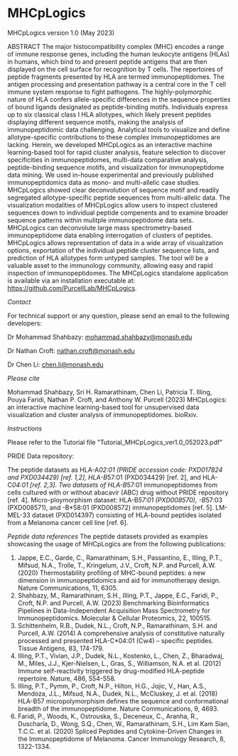 # MHCpLogics 

MHCpLogics version 1.0 (May 2023)

ABSTRACT
The major histocompatibility complex (MHC) encodes a range of immune response genes, including the human leukocyte antigens (HLAs) in humans, which bind to and present peptide antigens that are then displayed on the cell surface for recognition by T cells. The repertoires of peptide fragments presented by HLA are termed immunopeptidomes. The antigen processing and presentation pathway is a central core in the T cell immune system response to fight pathogens. The highly-polymorphic nature of HLA confers allele-specific differences in the sequence properties of bound ligands designated as peptide-binding motifs. Individuals express up to six classical class I HLA allotypes, which likely present peptides displaying different sequence motifs, making the analysis of immunopeptidomic data challenging. Analytical tools to visualize and define allotype-specific contributions to these complex immunopeptidomes are lacking. Herein, we developed MHCpLogics as an interactive machine learning-based tool for rapid cluster analysis, feature selection to discover specificities in immunopeptidomes, multi-data comparative analysis, peptide-binding sequence motifs, and visualization for immunopeptidome data mining. We used in-house experimental and previously published immunopeptidomics data as mono- and multi-allelic case studies. MHCpLogics showed clear deconvolution of sequence motif and readily segregated allotype-specific peptide sequences from multi-allelic data. The visualization modalities of MHCpLogics allow users to inspect clustered sequences down to individual peptide compenents and to examine broader sequence patterns within mulitple immunopeptidome data sets. MHCpLogics can deconvolute large mass spectrometry-based immunopeptidome data enabling interrogation of clusters of peptides. MHCpLogics allows representation of data in a wide array of visualization options, exportation of the individual peptide cluster sequence lists, and prediction of HLA allotypes form untyped samples. The tool will be a valuable asset to the immunology community, allowing easy and rapid inspection of immunopeptidomes. The MHCpLogics standalone application is available via an installation executable at: https://github.com/PurcellLab/MHCpLogics.


*Contact*

For technical support or any question, please send an email to the following developers:

Dr Mohammad Shahbazy: mohammad.shahbazy@monash.edu

Dr Nathan Croft: nathan.croft@monash.edu  

Dr Chen Li: chen.li@monash.edu


*Please cite*

Mohammad Shahbazy, Sri H. Ramarathinam, Chen Li, Patricia T. Illing, Pouya Faridi, Nathan P. Croft, and Anthony W. Purcell (2023) MHCpLogics: an interactive machine learning-based tool for unsupervised data visualization and cluster analysis of immunopeptidomes. bioRxiv.


*Instructions*

Please refer to the Tutorial file "Tutorial_MHCpLogics_ver1.0_052023.pdf"


PRIDE Data repository: 

The peptide datasets as HLA-A*02:01 (PRIDE accession code: PXD017824 and PXD034429) [ref. 1,2], HLA-B*57:01 (PXD034429) [ref. 2], and HLA-C*04:01 [ref. 2,3]. 
Two datasets of HLA-B*57:01 immunopeptidomes from cells cultured with or without abacavir (ABC) drug without PRIDE repository [ref. 4]. 
Micro-ploymorphism dataset: HLA-B*57:01 (PXD008570), -B*57:03 (PXD008571), and -B*58:01 (PXD008572) immunopeptidomes [ref. 5]. 
LM-MEL-33 dataset (PXD014397) consisting of HLA-bound peptides isolated from a Melanoma cancer cell line [ref. 6].

*Peptide data references* 
The peptide datasets provided as examples showcasing the usage of MHCpLogics are from the following publications:

1) Jappe, E.C., Garde, C., Ramarathinam, S.H., Passantino, E., Illing, P.T., Mifsud, N.A., Trolle, T., Kringelum, J.V., Croft, N.P. and Purcell, A.W. (2020) Thermostability profiling of MHC-bound peptides: a new dimension in immunopeptidomics and aid for immunotherapy design. Nature Communications, 11, 6305.
2) Shahbazy, M., Ramarathinam, S.H., Illing, P.T., Jappe, E.C., Faridi, P., Croft, N.P. and Purcell, A.W. (2023) Benchmarking Bioinformatics Pipelines in Data-Independent Acquisition Mass Spectrometry for Immunopeptidomics. Molecular & Cellular Proteomics, 22, 100515.
3) Schittenhelm, R.B., Dudek, N.L., Croft, N.P., Ramarathinam, S.H. and Purcell, A.W. (2014) A comprehensive analysis of constitutive naturally processed and presented HLA-C*04:01 (Cw4) – specific peptides. Tissue Antigens, 83, 174-179.
4) Illing, P.T., Vivian, J.P., Dudek, N.L., Kostenko, L., Chen, Z., Bharadwaj, M., Miles, J.J., Kjer-Nielsen, L., Gras, S., Williamson, N.A. et al. (2012) Immune self-reactivity triggered by drug-modified HLA-peptide repertoire. Nature, 486, 554-558.
5) Illing, P.T., Pymm, P., Croft, N.P., Hilton, H.G., Jojic, V., Han, A.S., Mendoza, J.L., Mifsud, N.A., Dudek, N.L., McCluskey, J. et al. (2018) HLA-B57 micropolymorphism defines the sequence and conformational breadth of the immunopeptidome. Nature Communications, 9, 4693.
6) Faridi, P., Woods, K., Ostrouska, S., Deceneux, C., Aranha, R., Duscharla, D., Wong, S.Q., Chen, W., Ramarathinam, S.H., Lim Kam Sian, T.C.C. et al. (2020) Spliced Peptides and Cytokine-Driven Changes in the Immunopeptidome of Melanoma. Cancer Immunology Research, 8, 1322-1334.


